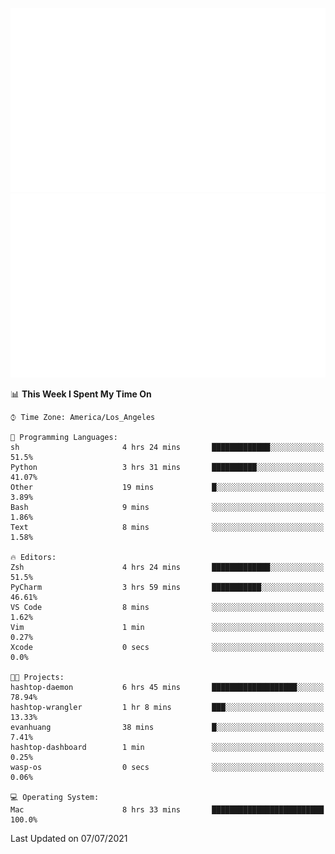 <a href="https://github.com/jstrieb/github-stats">
 
![](https://github.com/evanhuang117/github-stats/blob/master/generated/overview.svg)
![](https://github.com/evanhuang117/github-stats/blob/master/generated/languages.svg)

</a>

<!--START_SECTION:waka-->
📊 **This Week I Spent My Time On** 

```text
⌚︎ Time Zone: America/Los_Angeles

💬 Programming Languages: 
sh                       4 hrs 24 mins       █████████████░░░░░░░░░░░░   51.5% 
Python                   3 hrs 31 mins       ██████████░░░░░░░░░░░░░░░   41.07% 
Other                    19 mins             █░░░░░░░░░░░░░░░░░░░░░░░░   3.89% 
Bash                     9 mins              ░░░░░░░░░░░░░░░░░░░░░░░░░   1.86% 
Text                     8 mins              ░░░░░░░░░░░░░░░░░░░░░░░░░   1.58%

🔥 Editors: 
Zsh                      4 hrs 24 mins       █████████████░░░░░░░░░░░░   51.5% 
PyCharm                  3 hrs 59 mins       ███████████░░░░░░░░░░░░░░   46.61% 
VS Code                  8 mins              ░░░░░░░░░░░░░░░░░░░░░░░░░   1.62% 
Vim                      1 min               ░░░░░░░░░░░░░░░░░░░░░░░░░   0.27% 
Xcode                    0 secs              ░░░░░░░░░░░░░░░░░░░░░░░░░   0.0%

🐱‍💻 Projects: 
hashtop-daemon           6 hrs 45 mins       ███████████████████░░░░░░   78.94% 
hashtop-wrangler         1 hr 8 mins         ███░░░░░░░░░░░░░░░░░░░░░░   13.33% 
evanhuang                38 mins             █░░░░░░░░░░░░░░░░░░░░░░░░   7.41% 
hashtop-dashboard        1 min               ░░░░░░░░░░░░░░░░░░░░░░░░░   0.25% 
wasp-os                  0 secs              ░░░░░░░░░░░░░░░░░░░░░░░░░   0.06%

💻 Operating System: 
Mac                      8 hrs 33 mins       █████████████████████████   100.0%

```


 Last Updated on 07/07/2021
<!--END_SECTION:waka-->
